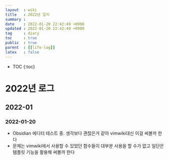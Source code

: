 ```yaml
---
layout  : wiki
title   : 2022년 일지
summary : 
date    : 2022-01-20 22:42:49 +0900
updated : 2022-01-20 22:42:49 +0900
tag     : diary
toc     : true
public  : true
parent  : [[life-log]]
latex   : false
---
```

* TOC
{:toc}

# 2022년 로그
## 2022-01
### 2022-01-20
* Obsidian 에디터 테스트 중. 생각보다 괜찮은거 같아 vimwiki대신 이걸 써볼까 한다
* 문제는 vimwiki에서 사용할 수 있었던 함수들이 대부분 사용을 할 수가 없고 일단은 템플릿 기능을 활용해 써볼까 한다